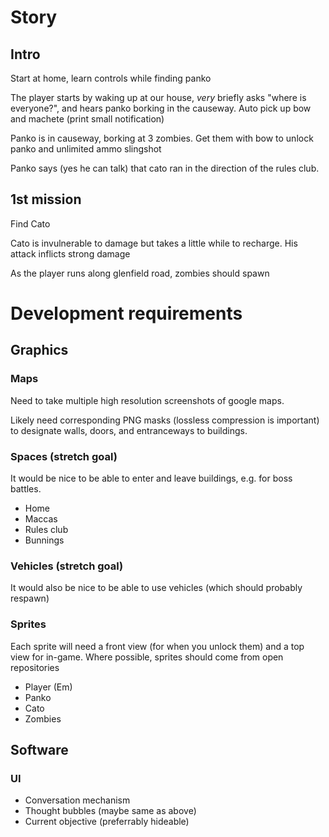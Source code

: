 # Story
## Intro
Start at home, learn controls while finding panko

The player starts by waking up at our house, _very_ briefly asks "where is everyone?", and hears panko borking in the causeway. Auto pick up bow and machete (print small notification)

Panko is in causeway, borking at 3 zombies. Get them with bow to unlock panko and unlimited ammo slingshot

Panko says (yes he can talk) that cato ran in the direction of the rules club.

## 1st mission
Find Cato

Cato is invulnerable to damage but takes a little while to recharge. His attack inflicts strong damage

As the player runs along glenfield road, zombies should spawn 

# Development requirements
## Graphics
### Maps
Need to take multiple high resolution screenshots of google maps.

Likely need corresponding PNG masks (lossless compression is important) to designate walls, doors, and entranceways to buildings.

### Spaces (stretch goal)
It would be nice to be able to enter and leave buildings, e.g. for boss battles.
- Home
- Maccas
- Rules club
- Bunnings

### Vehicles (stretch goal)
It would also be nice to be able to use vehicles (which should probably respawn)

### Sprites
Each sprite will need a front view (for when you unlock them) and a top view for in-game. Where possible, sprites should come from open repositories
- Player (Em)
- Panko
- Cato
- Zombies

## Software
### UI
- Conversation mechanism
- Thought bubbles (maybe same as above)
- Current objective (preferrably hideable)

